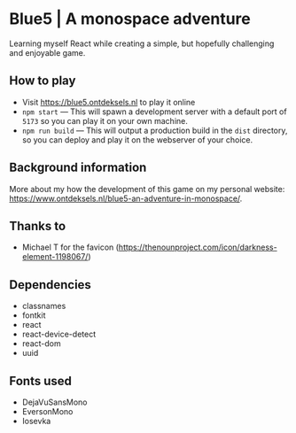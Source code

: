 # Blue5 | A monospace adventure
Learning myself React while creating a simple, but hopefully challenging and enjoyable game.

## How to play
- Visit https://blue5.ontdeksels.nl to play it online
- `npm start` — This will spawn a development server with a default port of `5173` so you can play it on your own machine.
- `npm run build` — This will output a production build in the `dist` directory, so you can deploy and play it on the webserver of your choice.

## Background information
More about my how the development of this game on my personal website: https://www.ontdeksels.nl/blue5-an-adventure-in-monospace/.

## Thanks to
- Michael T for the favicon (https://thenounproject.com/icon/darkness-element-1198067/)

## Dependencies
- classnames
- fontkit
- react
- react-device-detect
- react-dom
- uuid

## Fonts used
- DejaVuSansMono
- EversonMono
- Iosevka